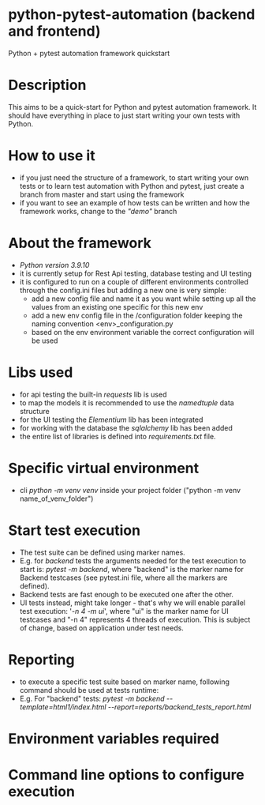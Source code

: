 # python-pytest-automation (backend and frontend)

Python + pytest automation framework quickstart

# Description

This aims to be a quick-start for Python and pytest automation framework. It should have everything in place to just
start writing your own tests with Python.

# How to use it

* if you just need the structure of a framework, to start writing your own tests or to learn test automation with Python
  and pytest, just create a branch from master and start using the framework
* if you want to see an example of how tests can be written and how the framework works, change to the
  _"demo"_ branch

# About the framework

* _Python version 3.9.10_
* it is currently setup for Rest Api testing, database testing and UI testing
* it is configured to run on a couple of different environments controlled through the config.ini files but adding a new
  one is very simple:
    * add a new config file and name it as you want while setting up all the values from an existing one specific for
      this new env
    * add a new env config file in the /configuration folder keeping the naming convention \<env\>_configuration.py
    * based on the env environment variable the correct configuration will be used

# Libs used

* for api testing the built-in _requests_ lib is used
* to map the models it is recommended to use the _namedtuple_ data structure
* for the UI testing the _Elementium_ lib has been integrated
* for working with the database the _sqlalchemy_ lib has been added
* the entire list of libraries is defined into _requirements.txt_ file.

# Specific virtual environment

* cli _python -m venv venv_ inside your project folder ("python -m venv name_of_venv_folder")

# Start test execution

* The test suite can be defined using marker names.
* E.g. for _backend_ tests the arguments needed for the test execution to start is: _pytest -m backend_, where "backend"
  is the marker name for Backend testcases (see pytest.ini file, where all the markers are defined).
* Backend tests are fast enough to be executed one after the other.
* UI tests instead, might take longer - that's why we will enable parallel test execution: '_-n 4 -m ui_', where "ui" is
  the marker name for UI testcases and "-n 4" represents 4 threads of execution. This is subject of change, based on
  application under test needs.

# Reporting

* to execute a specific test suite based on marker name, following command should be used at tests runtime:
* E.g. For "backend" tests: _pytest -m backend --template=html1/index.html --report=reports/backend_tests_report.html_

# Environment variables required

# Command line options to configure execution